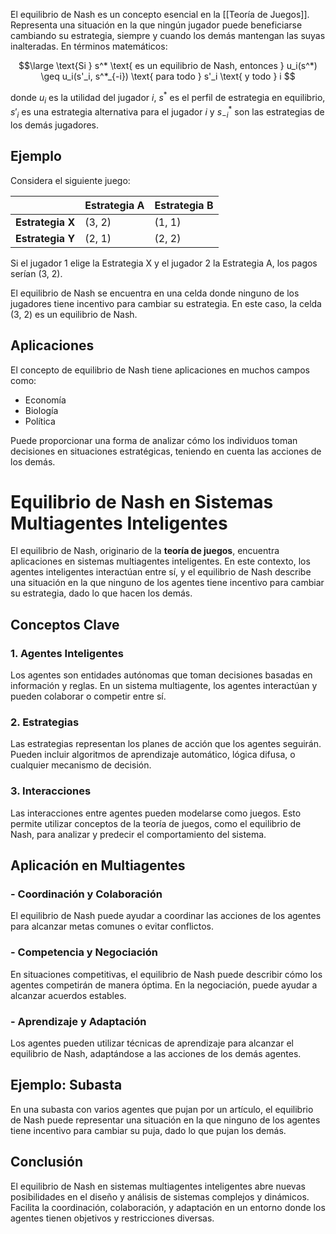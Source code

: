 El equilibrio de Nash es un concepto esencial en la [[Teoría de Juegos]]. Representa una situación en la que ningún jugador puede beneficiarse cambiando su estrategia, siempre y cuando los demás mantengan las suyas inalteradas. En términos matemáticos:

$$\large
\text{Si } s^* \text{ es un equilibrio de Nash, entonces } u_i(s^*) \geq u_i(s'_i, s^*_{-i}) \text{ para todo } s'_i \text{ y todo } i
$$

donde $u_i$ es la utilidad del jugador $i$, $s^*$ es el perfil de estrategia en equilibrio, $s'_i$ es una estrategia alternativa para el jugador $i$ y $s^*_{-i}$ son las estrategias de los demás jugadores.

## Ejemplo

Considera el siguiente juego:

|        | Estrategia A | Estrategia B |
|--------|--------------|--------------|
| **Estrategia X** | (3, 2)       | (1, 1)       |
| **Estrategia Y** | (2, 1)       | (2, 2)       |

Si el jugador 1 elige la Estrategia X y el jugador 2 la Estrategia A, los pagos serían (3, 2).

El equilibrio de Nash se encuentra en una celda donde ninguno de los jugadores tiene incentivo para cambiar su estrategia. En este caso, la celda (3, 2) es un equilibrio de Nash.

## Aplicaciones

El concepto de equilibrio de Nash tiene aplicaciones en muchos campos como:

- Economía
- Biología
- Política

Puede proporcionar una forma de analizar cómo los individuos toman decisiones en situaciones estratégicas, teniendo en cuenta las acciones de los demás.

# Equilibrio de Nash en Sistemas Multiagentes Inteligentes

El equilibrio de Nash, originario de la **teoría de juegos**, encuentra aplicaciones en sistemas multiagentes inteligentes. En este contexto, los agentes inteligentes interactúan entre sí, y el equilibrio de Nash describe una situación en la que ninguno de los agentes tiene incentivo para cambiar su estrategia, dado lo que hacen los demás.

## Conceptos Clave

### 1. Agentes Inteligentes
Los agentes son entidades autónomas que toman decisiones basadas en información y reglas. En un sistema multiagente, los agentes interactúan y pueden colaborar o competir entre sí.

### 2. Estrategias
Las estrategias representan los planes de acción que los agentes seguirán. Pueden incluir algoritmos de aprendizaje automático, lógica difusa, o cualquier mecanismo de decisión.

### 3. Interacciones
Las interacciones entre agentes pueden modelarse como juegos. Esto permite utilizar conceptos de la teoría de juegos, como el equilibrio de Nash, para analizar y predecir el comportamiento del sistema.

## Aplicación en Multiagentes

### - Coordinación y Colaboración
El equilibrio de Nash puede ayudar a coordinar las acciones de los agentes para alcanzar metas comunes o evitar conflictos.

### - Competencia y Negociación
En situaciones competitivas, el equilibrio de Nash puede describir cómo los agentes competirán de manera óptima. En la negociación, puede ayudar a alcanzar acuerdos estables.

### - Aprendizaje y Adaptación
Los agentes pueden utilizar técnicas de aprendizaje para alcanzar el equilibrio de Nash, adaptándose a las acciones de los demás agentes.

## Ejemplo: Subasta

En una subasta con varios agentes que pujan por un artículo, el equilibrio de Nash puede representar una situación en la que ninguno de los agentes tiene incentivo para cambiar su puja, dado lo que pujan los demás.

## Conclusión

El equilibrio de Nash en sistemas multiagentes inteligentes abre nuevas posibilidades en el diseño y análisis de sistemas complejos y dinámicos. Facilita la coordinación, colaboración, y adaptación en un entorno donde los agentes tienen objetivos y restricciones diversas.

